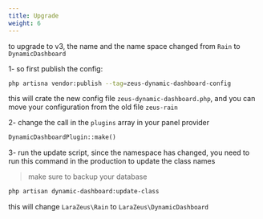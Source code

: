```yaml
---
title: Upgrade
weight: 6
---
```


to upgrade to v3, the name and the name space changed from `Rain` to `DynamicDashboard`

1- so first publish the config:

```bash
php artisna vendor:publish --tag=zeus-dynamic-dashboard-config
```

this will crate the new config file `zeus-dynamic-dashboard.php`, and you can move your configuration from the old file `zeus-rain`

2- change the call in the `plugins` array in your panel provider

```php
DynamicDashboardPlugin::make()
```

3- run the update script, since the namespace has changed, you need to run this command in the production to update the class names

>make sure to backup your database

```bash
php artisan dynamic-dashboard:update-class
```

this will change `LaraZeus\Rain` to `LaraZeus\DynamicDashboard`